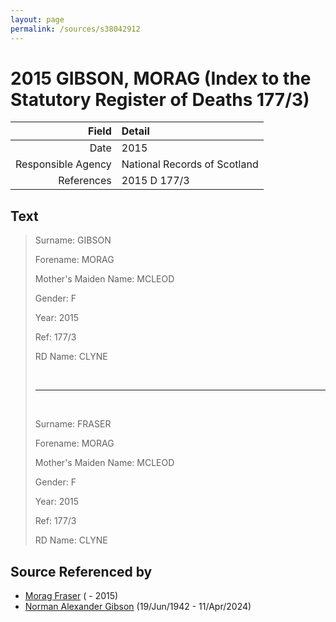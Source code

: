 ```yaml
---
layout: page
permalink: /sources/s38042912
---
```


# 2015 GIBSON, MORAG (Index to the Statutory Register of Deaths 177/3)

Field | Detail
---:|:---
Date | 2015
Responsible Agency | National Records of Scotland
References | 2015 D 177/3

## Text

> Surname: GIBSON
>
> Forename: MORAG
>
> Mother's Maiden Name: MCLEOD
>
> Gender: F
>
> Year: 2015
>
> Ref: 177/3
>
> RD Name: CLYNE
>
> <br/>
>
> --- 
>
> <br/>
>
> Surname: FRASER
>
> Forename: MORAG
>
> Mother's Maiden Name: MCLEOD
>
> Gender: F
>
> Year: 2015
>
> Ref: 177/3
>
> RD Name: CLYNE
>

## Source Referenced by

* [Morag Fraser](../people/@35363781@-morag-fraser-b-d2015.md) ( - 2015)
* [Norman Alexander Gibson](../people/@86606770@-norman-alexander-gibson-b1942-6-19-d2024-4-11.md) (19/Jun/1942 - 11/Apr/2024)
